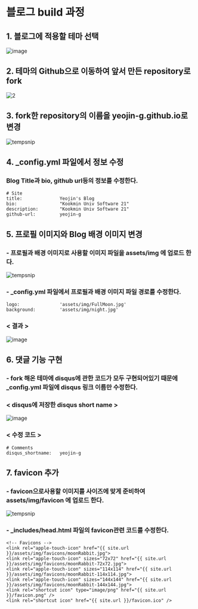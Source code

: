 # 블로그 build 과정
## 1. 블로그에 적용할 테마 선택
![image](https://user-images.githubusercontent.com/84260219/146142039-32d167e6-101c-4056-9c5f-08a9c1695acb.png)

## 2. 테마의 Github으로 이동하여 앞서 만든 repository로 fork
![2](https://user-images.githubusercontent.com/84260219/146142303-e31cbf37-9000-42d0-a2ff-d351cc8affc1.png)

## 3. fork한 repository의 이름을 yeojin-g.github.io로 변경
![tempsnip](https://user-images.githubusercontent.com/84260219/146142719-27935e4b-1a5c-4d46-b1d2-29a161de37ab.png)

## 4. _config.yml 파일에서 정보 수정
### Blog Title과 bio, github url등의 정보를 수정한다.
    # Site
    title:              Yeojin's Blog
    bio:                "Kookmin Univ Software 21"
    description:        "Kookmin Univ Software 21"
    github-url:         yeojin-g

## 5. 프로필 이미지와 Blog 배경 이미지 변경
### - 프로필과 배경 이미지로 사용할 이미지 파일을 assets/img 에 업로드 한다.
![tempsnip](https://user-images.githubusercontent.com/84260219/146145167-8c1b73eb-23d9-44a0-980f-0e507d7c48db.png)

### - _config.yml 파일에서 프로필과 배경 이미지 파일 경로를 수정한다.
    logo:               'assets/img/FullMoon.jpg'
    background:         'assets/img/night.jpg'

### < 결과 >
![image](https://user-images.githubusercontent.com/84260219/146146097-b0ca9406-2c36-4ca5-953e-f9b59481d992.png)

## 6. 댓글 기능 구현
### - fork 해온 테마에 disqus에 관한 코드가 모두 구현되어있기 때문에 _config.yml 파일에 disqus 링크 이름만 수정한다.
### < disqus에 저장한 disqus short name >
![image](https://user-images.githubusercontent.com/84260219/146146884-c1a72588-d56c-421d-91ad-6b90f1cd148e.png)

### < 수정 코드 >
    # Comments
    disqus_shortname:   yeojin-g
    
## 7. favicon 추가
### - favicon으로사용할 이미지를 사이즈에 맞게 준비하여 assets/img/favicon 에 업로드 한다.
![tempsnip](https://user-images.githubusercontent.com/84260219/146154204-5b58147f-67ec-44dc-97b2-a219dfda0eef.png)

### - _includes/head.html 파일의 favicon관련 코드를 수정한다.
    <!-- Favicons -->
    <link rel="apple-touch-icon" href="{{ site.url }}/assets/img/favicons/moonRabbit.jpg">
    <link rel="apple-touch-icon" sizes="72x72" href="{{ site.url }}/assets/img/favicons/moonRabbit-72x72.jpg">
    <link rel="apple-touch-icon" sizes="114x114" href="{{ site.url }}/assets/img/favicons/moonRabbit-114x114.jpg">
    <link rel="apple-touch-icon" sizes="144x144" href="{{ site.url }}/assets/img/favicons/moonRabbit-144x144.jpg">
    <link rel="shortcut icon" type="image/png" href="{{ site.url }}/favicon.png" />
    <link rel="shortcut icon" href="{{ site.url }}/favicon.ico" />
    
